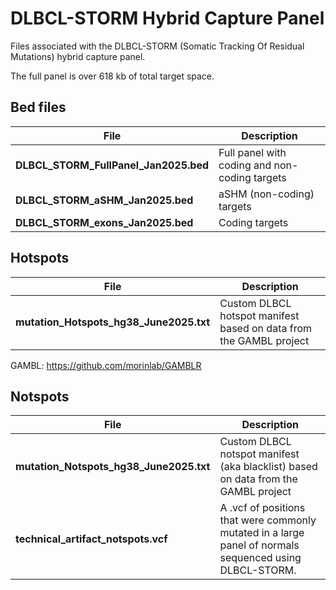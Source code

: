 # DLBCL-STORM Hybrid Capture Panel

Files associated with the DLBCL-STORM (Somatic Tracking Of Residual Mutations) hybrid capture panel. 

The full panel is over 618 kb of total target space.

## Bed files

| File | Description |
|------|-------------|
| **DLBCL_STORM_FullPanel_Jan2025.bed** | Full panel with coding and non-coding targets |
| **DLBCL_STORM_aSHM_Jan2025.bed** | aSHM (non-coding) targets |
| **DLBCL_STORM_exons_Jan2025.bed** | Coding targets |

## Hotspots

| File | Description |
|------|-------------|
| **mutation_Hotspots_hg38_June2025.txt** | Custom DLBCL hotspot manifest based on data from the GAMBL project |

GAMBL: https://github.com/morinlab/GAMBLR

## Notspots

| File | Description |
|------|-------------|
| **mutation_Notspots_hg38_June2025.txt** | Custom DLBCL notspot manifest (aka blacklist) based on data from the GAMBL project |
| **technical_artifact_notspots.vcf** | A .vcf of positions that were commonly mutated in a large panel of normals sequenced using DLBCL-STORM. |